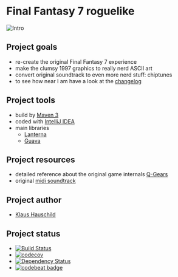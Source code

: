 # Final Fantasy 7 roguelike

![Intro](https://raw.githubusercontent.com/wiki/klaushauschild1984/ff7rl/intro.png)

## Project goals
- re-create the original Final Fantasy 7 experience
- make the clumsy 1997 graphics to really nerd ASCII art
- convert original soundtrack to even more nerd stuff: chiptunes
- to see how near I am have a look at the [changelog](https://github.com/klaushauschild1984/ff7rl/wiki/Changelog)

## Project tools
- build by [Maven 3](https://maven.apache.org)
- coded with [IntelliJ IDEA](https://www.jetbrains.com/idea)
- main libraries
    - [Lanterna](https://github.com/mabe02/lanterna)
    - [Guava](https://github.com/google/guava)

## Project resources
- detailed reference about the original game internals [Q-Gears](http://q-gears.sourceforge.net/)
- original [midi soundtrack](http://www.midishrine.com/index.php?id=85)

## Project author
- [Klaus Hauschild](mailto:klaus.hauschild.1984@gmail.com)

## Project status
- [![Build Status](https://travis-ci.org/klaushauschild1984/ff7rl.svg?branch=master)](https://travis-ci.org/klaushauschild1984/ff7rl)
- [![codecov](https://codecov.io/gh/klaushauschild1984/ff7rl/branch/master/graph/badge.svg)](https://codecov.io/gh/klaushauschild1984/ff7rl)
- [![Dependency Status](https://www.versioneye.com/user/projects/5667279cf376cc002c001068/badge.svg?style=flat)](https://www.versioneye.com/user/projects/5667279cf376cc002c001068)
- [![codebeat badge](https://codebeat.co/badges/6cb3193a-fcea-41e4-88cb-36c43ff93a51)](https://codebeat.co/projects/github-com-klaushauschild1984-ff7rl)
